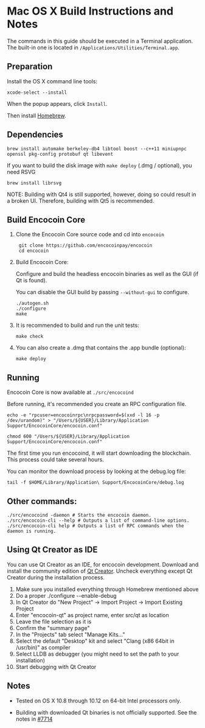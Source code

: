 Mac OS X Build Instructions and Notes
====================================
The commands in this guide should be executed in a Terminal application.
The built-in one is located in `/Applications/Utilities/Terminal.app`.

Preparation
-----------
Install the OS X command line tools:

`xcode-select --install`

When the popup appears, click `Install`.

Then install [Homebrew](https://brew.sh).

Dependencies
----------------------

    brew install automake berkeley-db4 libtool boost --c++11 miniupnpc openssl pkg-config protobuf qt libevent

If you want to build the disk image with `make deploy` (.dmg / optional), you need RSVG

    brew install librsvg

NOTE: Building with Qt4 is still supported, however, doing so could result in a broken UI. Therefore, building with Qt5 is recommended.

Build Encocoin Core
------------------------

1. Clone the Encocoin Core source code and cd into `encocoin`

        git clone https://github.com/encocoinpay/encocoin
        cd encocoin

2.  Build Encocoin Core:

    Configure and build the headless encocoin binaries as well as the GUI (if Qt is found).

    You can disable the GUI build by passing `--without-gui` to configure.

        ./autogen.sh
        ./configure
        make

3.  It is recommended to build and run the unit tests:

        make check

4.  You can also create a .dmg that contains the .app bundle (optional):

        make deploy

Running
-------

Encocoin Core is now available at `./src/encocoind`

Before running, it's recommended you create an RPC configuration file.

    echo -e "rpcuser=encocoinrpc\nrpcpassword=$(xxd -l 16 -p /dev/urandom)" > "/Users/${USER}/Library/Application Support/EncocoinCore/encocoin.conf"

    chmod 600 "/Users/${USER}/Library/Application Support/EncocoinCore/encocoin.conf"

The first time you run encocoind, it will start downloading the blockchain. This process could take several hours.

You can monitor the download process by looking at the debug.log file:

    tail -f $HOME/Library/Application\ Support/EncocoinCore/debug.log

Other commands:
-------

    ./src/encocoind -daemon # Starts the encocoin daemon.
    ./src/encocoin-cli --help # Outputs a list of command-line options.
    ./src/encocoin-cli help # Outputs a list of RPC commands when the daemon is running.

Using Qt Creator as IDE
------------------------
You can use Qt Creator as an IDE, for encocoin development.
Download and install the community edition of [Qt Creator](https://www.qt.io/download/).
Uncheck everything except Qt Creator during the installation process.

1. Make sure you installed everything through Homebrew mentioned above
2. Do a proper ./configure --enable-debug
3. In Qt Creator do "New Project" -> Import Project -> Import Existing Project
4. Enter "encocoin-qt" as project name, enter src/qt as location
5. Leave the file selection as it is
6. Confirm the "summary page"
7. In the "Projects" tab select "Manage Kits..."
8. Select the default "Desktop" kit and select "Clang (x86 64bit in /usr/bin)" as compiler
9. Select LLDB as debugger (you might need to set the path to your installation)
10. Start debugging with Qt Creator

Notes
-----

* Tested on OS X 10.8 through 10.12 on 64-bit Intel processors only.

* Building with downloaded Qt binaries is not officially supported. See the notes in [#7714](https://github.com/bitcoin/bitcoin/issues/7714)

